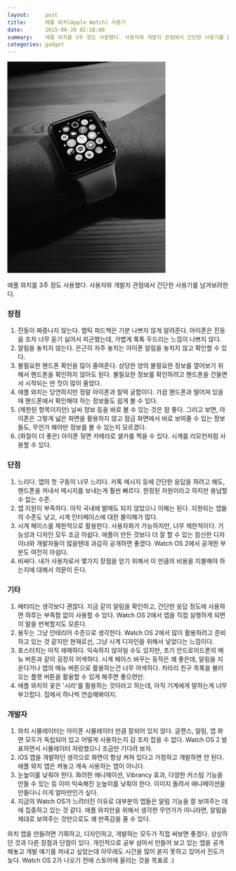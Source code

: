 ```yaml
---
layout:     post
title:      애플 와치(Apple Watch) 사용기
date:       2015-06-20 02:28:00
summary:    애플 와치를 3주 정도 사용했다. 사용자와 개발자 관점에서 간단한 사용기를 남겨보려한다.
categories: gadget
---
```


![watch](https://raw.githubusercontent.com/sakim/sakim.github.com/master/images/2015-06-20-3-weeks-with-the-apple-watch.jpg)

애플 와치를 3주 정도 사용했다. 사용자와 개발자 관점에서 간단한 사용기를 남겨보려한다.

### 장점

1. 진동이 짜증나지 않는다. 햅틱 피드백은 기분 나쁘지 않게 알려준다. 아이폰은 진동음 조차 너무 듣기 싫어서 피곤했는데, 가볍게 톡톡 두드리는 느낌이 나쁘지 않다.
2. 알림을 놓치지 않는다. 은근히 자주 놓치는 아이폰 알림을 놓치지 않고 확인할 수 있다.
3. 불필요한 핸드폰 확인을 많이 줄여준다. 상당한 양의 불필요한 정보를 열어보기 위해서 핸드폰을 확인하지 않아도 된다. 불필요한 정보를 확인하려고 핸드폰을 건들면서 시작되는 딴 짓이 많이 줄었다.
4. 애플 와치는 당연하지만 정말 아이폰과 찰떡 궁합이다. 가끔 핸드폰과 떨어져 있을 때 핸드폰에서 확인해야 하는 정보들도 쉽게 볼 수 있다.
5. (제한된 항목이지만) 날씨 정보 등을 바로 볼 수 있는 것은 참 좋다. 그러고 보면, 아이폰은 그렇게 넓은 화면을 활용하지 않고 잠금 화면에서 바로 보여줄 수 있는 정보들도, 무언가 해야만 정보를 볼 수 있는지 모르겠다.
6. (화질이 더 좋은) 아이폰 뒷면 카메라로 셀카를 찍을 수 있다. 시계를 리모컨처럼 사용할 수 있다.

### 단점

 1. 느리다. 앱의 첫 구동이 너무 느리다. 카톡 메시지 등에 간단한 응답을 하려고 해도, 핸드폰을 꺼내서 메시지를 보내는게 훨씬 빠르다. 한정된 자원이라고 하지만 용납할 수 없는 수준.
 2. 앱 지원이 부족하다. 아직 국내에 발매도 되지 않았으니 이해는 된다. 지원되는 앱들의 수준도 낮고, 시계 인터페이스에 대한 몰이해가 많다.
 3. 시계 페이스를 제한적으로 활용한다. 사용자화가 가능하지만, 너무 제한적이다. 기능성과 디자인 모두 조금 아쉽다. 애플이 만든 것보다 더 잘 할 수 있는 참신한 디자이너와 개발자들이 많을텐데 과감히 공개하면 좋겠다. Watch OS 2에서 공개한 부분도 여전히 아쉽다.
 4. 비싸다. 내가 사용자로서 몇가지 장점을 얻기 위해서 이 만큼의 비용을 지불해야 하는지에 대해서 의문이 든다.

### 기타

1. 배터리는 생각보다 괜찮다. 지금 같이 알림을 확인하고, 간단한 응답 정도에 사용하면 하루는 부족함 없이 사용할 수 있다. Watch OS 2에서 앱을 직접 실행하게 되면 이 말을 번복할지도 모른다.
2. 용두는 그냥 인테리어 수준으로 생각한다. Watch OS 2에서 많이 활용하려고 준비하고 있는 것 같지만 현재로선, 그냥 시계 디자인을 위해서 넣었다는 느낌이다.
3. 포스터치는 아직 애매하다. 익숙하지 않아일 수도 있지만, 초기 안드로이드폰의 메뉴 버튼과 같이 굉장히 어색하다. 시계 페이스 바꾸는 동작은 꽤 좋은데, 알림을 지운다거나 앱의 메뉴 버튼으로 활용하는건 너무 어색하다. 차라리 친구 목록을 불러오는 플랫 버튼을 활용할 수 있게 해주면 좋으련만.
4. 애플 와치의 꽃은 '시리'를 활용하는 것이라고 하는데, 아직 기계에게 말하는게 너무 부끄럽다. 집에서 하나씩 연습해봐야지.

### 개발자

1. 와치 시뮬레이터는 아이폰 시뮬레이터 만큼 잘되어 있지 않다. 글랜스, 알림, 앱 화면 모두가 독립되어 있고 어떻게 사용하는지 감 조차 잡을 수 없다. Watch OS 2 발표하면서 시뮬레이터 자랑했으니 조금만 기다려 보자.
2. iOS 앱을 개발하던 생각으로 화면이 항상 켜져 있다고 가정하고 개발하면 안 된다. 애플 와치 앱은 켜놓고 계속 사용하는 앱이 아니다.
3. 눈높이를 낮춰야 한다. 화려한 애니메이션, Vibrancy 효과, 다양한 커스텀 기능을 만들 수 있는 등 이미 익숙해진 눈높이를 낮춰야 한다. 이미지 돌려서 애니메이션을 만들다니 이게 얼마만인가 싶다.
4. 지금의 Watch OS가 느려터진 이유로 대부분의 앱들은 알림 기능을 잘 보여주는 데에 집중하고 있는 것 같다. 애플 와치만을 위해서 생각한 무언가가 아니라면, 알림을 제대로 보여주는 것만으로도 꽤 만족감을 줄 수 있다.

와치 앱을 만들려면 기획하고, 디자인하고, 개발하는 모두가 직접 써보면 좋겠다. 상상하던 것과 다른 장점과 단점이 있다. 개인적으로 공부 삼아서 만들어 보고 있는 앱을 공개해놓고 개발 얘기를 꺼내고 싶었는데 아무래도 시간을 많이 쏟지 못하고 있어서 진도가 늦다. Watch OS 2가 나오기 전에 스토어에 올리는 것을 목표로 :)
